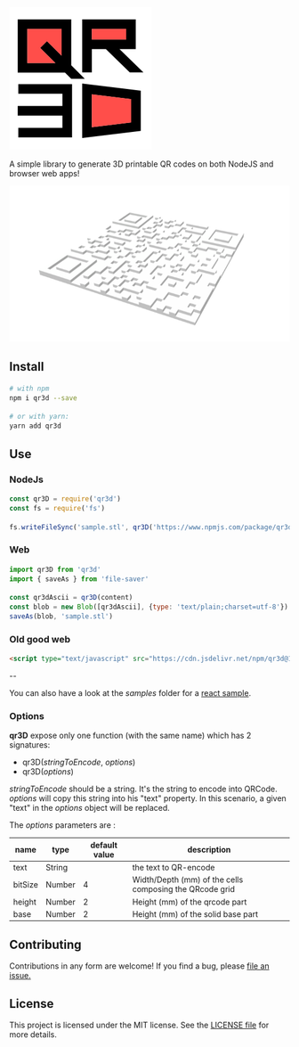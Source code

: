 ![logo](https://raw.githubusercontent.com/kaelhem/qr3d/master/resources/qr3d-logo-256.png)


A simple library to generate 3D printable QR codes on both NodeJS and browser web apps!

[![sample](https://raw.githubusercontent.com/kaelhem/qr3d/master/sample.png)](https://github.com/kaelhem/qr3d/blob/master/sample.stl)

## Install

```bash
# with npm
npm i qr3d --save

# or with yarn:
yarn add qr3d
```

## Use

### NodeJs

```js
const qr3D = require('qr3d')
const fs = require('fs')

fs.writeFileSync('sample.stl', qr3D('https://www.npmjs.com/package/qr3d'))
```

### Web

```js
import qr3D from 'qr3d'
import { saveAs } from 'file-saver'

const qr3dAscii = qr3D(content)
const blob = new Blob([qr3dAscii], {type: 'text/plain;charset=utf-8'})
saveAs(blob, 'sample.stl')
```

### Old good web

```html
<script type="text/javascript" src="https://cdn.jsdelivr.net/npm/qr3d@1.0.0/dist/qr3d.umd.js"></script>
```
--

You can also have a look at the _samples_ folder for a [react sample](https://github.com/kaelhem/qr3d/blob/master/samples/web/sample-react.js).

### Options

**qr3D** expose only one function (with the same name) which has 2 signatures:

* qr3D(_stringToEncode_, _options_)
* qr3D(_options_)

_stringToEncode_ should be a string. It's the string to encode into QRCode.
_options_ will copy this string into his "text" property. In this scenario, a given "text" in the _options_ object will be replaced.

The _options_ parameters are :

|name|type|default value|description|
|---|---|---|---|
|text|String|   |the text to QR-encode|
|bitSize|Number|4|Width/Depth (mm) of the cells composing the QRcode grid|
|height|Number|2|Height (mm) of the qrcode part|
|base|Number|2|Height (mm) of the solid base part|


## Contributing

Contributions in any form are welcome! If you find a bug, please [file an issue.](https://github.com/kaelhem/qr3d/issues)

## License

This project is licensed under the MIT license. See the [LICENSE file](./LICENSE.md) for more details.
